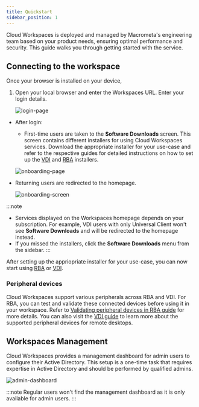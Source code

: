 ```yaml
---
title: Quickstart
sidebar_position: 1
---
```


Cloud Workspaces is deployed and managed by Macrometa's engineering team based on your product needs, ensuring optimal performance and security. This guide walks you through getting started with the service. 

## Connecting to the workspace

Once your browser is installed on your device,

1. Open your local browser and enter the Workspaces URL. Enter your login details.

     ![login-page](/img/runbook-images/login-page.png)

- After login:
    - First-time users are taken to the **Software Downloads** screen. This screen contains different installers for using Cloud Workspaces services. Download the appropriate installer for your use-case and refer to the respective guides for detailed instructions on how to set up the [VDI](./remote-desktop-enviroment/index.md#download-the-vdi-installer) and [RBA](./remote-browser-accelerator/index.md#step-1-download-and-install-the-rba-installer) installers.
    
    ![onboarding-page](/img/runbook-images/onboarding.png)
    

- Returning users are redirected to the homepage.

    ![onboarding-screen](/img/workspaces/onboard-screen.png)

:::note
- Services displayed on the Workspaces homepage depends on your subscription. For example, VDI users with only Universal Client won't see **Software Downloads** and will be redirected to the homepage instead.  
- If you missed the installers, click the **Software Downloads** menu from the sidebar.
:::

After setting up the appriopriate installer for your use-case, you can now start using [RBA](./remote-browser-accelerator/index.md) or [VDI](./remote-desktop-enviroment/index.md). 



### Peripheral devices

Cloud Workspaces support various peripherals across RBA and VDI. For RBA, you can test and validate these connected devices before using it in your workspace. Refer to [Validating peripheral devices in RBA guide](./remote-browser-accelerator/rba-peripheral-validator.md) for more details. You can also visit the [VDI guide](./remote-desktop-enviroment/index.md) to learn more about the supported peripheral devices for remote desktops.

## Workspaces Management

Cloud Workspaces provides a management dashboard for admin users to configure their Active Directory. This setup is a one-time task that requires expertise in Active Directory and should be performed by qualified admins.

![admin-dashboard](/img/runbook-images/management-dashboard.png)

:::note
Regular users won't find the management dashboard as it is only available for admin users.
:::

